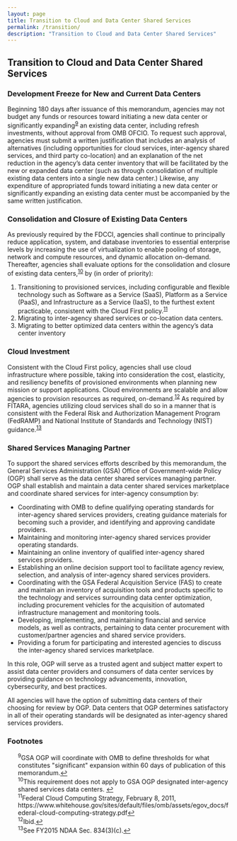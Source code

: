 ```yaml
---
layout: page
title: Transition to Cloud and Data Center Shared Services
permalink: /transition/
description: "Transition to Cloud and Data Center Shared Services"
---
```


## Transition to Cloud and Data Center Shared Services

### Development Freeze for New and Current Data Centers

Beginning 180 days after issuance of this memorandum, agencies may not budget any funds or resources toward initiating a new data center or significantly expanding<sup id="fnr9"><a href="#fn9">9</a></sup> an existing data center, including refresh investments, without approval from OMB OFCIO. To request such approval, agencies must submit a written justification that includes an analysis of alternatives (including opportunities for cloud services, inter-agency shared services, and third party co-location) and an explanation of the net reduction in the agency’s data center inventory that will be facilitated by the new or expanded data center (such as through consolidation of multiple existing data centers into a single new data center.)  Likewise, any expenditure of appropriated funds toward initiating a new data center or significantly expanding an existing data center must be accompanied by the same written justification.

### Consolidation and Closure of Existing Data Centers

As previously required by the FDCCI, agencies shall continue to principally reduce application, system, and database inventories to essential enterprise levels by increasing the use of virtualization to enable pooling of storage, network and compute resources, and dynamic allocation on-demand. Thereafter, agencies shall evaluate options for the consolidation and closure of existing data centers,<sup id="fnr10"><a href="#fn10">10</a></sup> by (in order of priority):

1.	Transitioning to provisioned services, including configurable and flexible technology such as Software as a Service (SaaS), Platform as a Service (PaaS), and Infrastructure as a Service (IaaS), to the furthest extent practicable, consistent with the Cloud First policy.<sup id="fnr11"><a href="#fn11">11</a></sup>
2.	Migrating to inter-agency shared services or co-location data centers.
3.	Migrating to better optimized data centers within the agency’s data center inventory

### Cloud Investment

Consistent with the Cloud First policy, agencies shall use cloud infrastructure where possible, taking into consideration the cost, elasticity, and resiliency benefits of provisioned environments when planning new mission or support applications. Cloud environments are scalable and allow agencies to provision resources as required, on-demand.<sup id="fnr12"><a href="#fn12">12</a></sup> As required by FITARA, agencies utilizing cloud services shall do so in a manner that is consistent with the Federal Risk and Authorization Management Program (FedRAMP) and National Institute of Standards and Technology (NIST) guidance.<sup id="fnr13"><a href="#fn13">13</a></sup>

### Shared Services Managing Partner

To support the shared services efforts described by this memorandum, the General Services Administration (GSA) Office of Government-wide Policy (OGP) shall serve as the data center shared services managing partner. OGP shall establish and maintain a data center shared services marketplace and coordinate shared services for inter-agency consumption by:

* Coordinating with OMB to define qualifying operating standards for inter-agency shared services providers, creating guidance materials for becoming such a provider, and identifying and approving candidate providers.
* Maintaining and monitoring inter-agency shared services provider operating standards.
* Maintaining an online inventory of qualified inter-agency shared services providers.
* Establishing an online decision support tool to facilitate agency review, selection, and analysis of inter-agency shared services providers.
* Coordinating with the GSA Federal Acquisition Service (FAS) to create and maintain an inventory of acquisition tools and products specific to the technology and services surrounding data center optimization, including procurement vehicles for the acquisition of automated infrastructure management and monitoring tools.
* Developing, implementing, and maintaining financial and service models, as well as contracts, pertaining to data center procurement with customer/partner agencies and shared service providers. 
* Providing a forum for participating and interested agencies to discuss the inter-agency shared services marketplace.

In this role, OGP will serve as a trusted agent and subject matter expert to assist data center providers and consumers of data center services by providing guidance on technology advancements, innovation, cybersecurity, and best practices.

All agencies will have the option of submitting data centers of their choosing for review by OGP. Data centers that OGP determines satisfactory in all of their operating standards will be designated as inter-agency shared services providers. 

### Footnotes

<ul style="list-style-type:none">
<li id="fn9"><sup>9</sup>GSA OGP will coordinate with OMB to define thresholds for what constitutes "significant" expansion within 60 days of publication of this memorandum.<a href="#fnr9">&#8617;</a></li>

<li id="fn10"><sup>10</sup>This requirement does not apply to GSA OGP designated inter-agency shared services data centers.
<a href="#fnr10">&#8617;</a></li>

<li id="fn11"><sup>11</sup>Federal Cloud Computing Strategy, February 8, 2011, https://www.whitehouse.gov/sites/default/files/omb/assets/egov_docs/federal-cloud-computing-strategy.pdf<a href="#fnr11">&#8617;</a></li>

<li id="fn12"><sup>12</sup>Ibid.<a href="#fnr12">&#8617;</a></li>

<li id="fn13"><sup>13</sup>See FY2015 NDAA Sec. 834(3)(c).<a href="#fnr13">&#8617;</a></li>

</ul>

